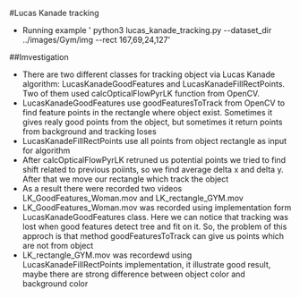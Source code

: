 #Lucas Kanade tracking

* Running example ' python3 lucas_kanade_tracking.py --dataset_dir ../images/Gym/img --rect 167,69,24,127'

##Imvestigation

* There are two different classes for tracking object via Lucas Kanade algorithm: LucasKanadeGoodFeatures and LucasKanadeFillRectPoints. Two of them used calcOpticalFlowPyrLK function from OpenCV. 
* LucasKanadeGoodFeatures use goodFeaturesToTrack from OpenCV to find feature points in the rectangle where object exist. Sometimes it gives realy good points from the object, but sometimes it return points from background and tracking loses
* LucasKanadeFillRectPoints use all points from object rectangle as input for algorithm 
* After calcOpticalFlowPyrLK retruned us potential points we tried to find shift related to previous poiints, so we find average delta x and delta y. 
After that we move our rectangle which track the object 
* As a result there were recorded two videos LK_GoodFeatures_Woman.mov and LK_rectangle_GYM.mov
* LK_GoodFeatures_Woman.mov was recorded using implementation form LucasKanadeGoodFeatures class.
Here we can notice that tracking was lost when good features detect tree and fit on it. So, the problem of this approch is that method goodFeaturesToTrack can give us points which are not from object
* LK_rectangle_GYM.mov was recordewd using LucasKanadeFillRectPoints implementation, it illustrate good result, maybe there are strong difference between object color and background color

